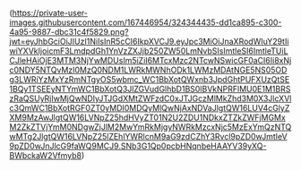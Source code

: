 (https://private-user-images.githubusercontent.com/167446954/324344435-dd1ca895-c300-4a95-9887-dbc31c4f5829.png?jwt=eyJhbGciOiJIUzI1NiIsInR5cCI6IkpXVCJ9.eyJpc3MiOiJnaXRodWIuY29tIiwiYXVkIjoicmF3LmdpdGh1YnVzZXJjb250ZW50LmNvbSIsImtleSI6ImtleTUiLCJleHAiOjE3MTM3NjYwMDUsIm5iZiI6MTcxMzc2NTcwNSwicGF0aCI6Ii8xNjc0NDY5NTQvMzI0MzQ0NDM1LWRkMWNhODk1LWMzMDAtNGE5NS05ODg3LWRiYzMxYzRmNTgyOS5wbmc_WC1BbXotQWxnb3JpdGhtPUFXUzQtSE1BQy1TSEEyNTYmWC1BbXotQ3JlZGVudGlhbD1BS0lBVkNPRFlMU0E1M1BRSzRaQSUyRjIwMjQwNDIyJTJGdXMtZWFzdC0xJTJGczMlMkZhd3M0X3JlcXVlc3QmWC1BbXotRGF0ZT0yMDI0MDQyMlQwNjAxNDVaJlgtQW16LUV4cGlyZXM9MzAwJlgtQW16LVNpZ25hdHVyZT01N2U2ZDU1NDkxZTZkZWFjMGMxM2ZkZTVjYmM0NDgwZjJlM2MwYmRkMjgyNWRkMzcxNjc5MzExYmQzNTQwMTg2JlgtQW16LVNpZ25lZEhlYWRlcnM9aG9zdCZhY3Rvcl9pZD0wJmtleV9pZD0wJnJlcG9faWQ9MCJ9.SNb3G1Qp0pcbHNqnbeHAAYV39yXQ-BWbckaW2Vfmyb8)